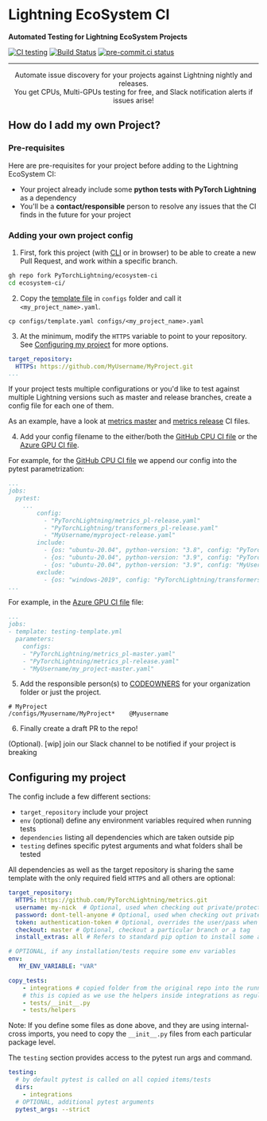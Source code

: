 # Lightning EcoSystem CI

**Automated Testing for Lightning EcoSystem Projects**

[![CI testing](https://github.com/PyTorchLightning/ecosystem-ci/workflows/CI%20testing/badge.svg?branch=main&event=push)](https://github.com/PyTorchLightning/ecosystem-ci/actions?query=workflow%3A%22CI+testing%22)
[![Build Status](https://dev.azure.com/PytorchLightning/ecosystem-ci/_apis/build/status/PyTorchLightning.ecosystem-ci?branchName=main)](https://dev.azure.com/PytorchLightning/ecosystem-ci/_build/latest?definitionId=17&branchName=main)
[![pre-commit.ci status](https://results.pre-commit.ci/badge/github/PyTorchLightning/ecosystem-ci/main.svg?badge_token=mqheL1-cTn-280Vx4cJUdg)](https://results.pre-commit.ci/latest/github/PyTorchLightning/ecosystem-ci/main?badge_token=mqheL1-cTn-280Vx4cJUdg)

______________________________________________________________________

<div align="center">
Automate issue discovery for your projects against Lightning nightly and releases.
<br / >
You get CPUs, Multi-GPUs testing for free, and Slack notification alerts if issues arise!
</div>

## How do I add my own Project?

### Pre-requisites

Here are pre-requisites for your project before adding to the Lightning EcoSystem CI:

- Your project already include some **python tests with PyTorch Lightning** as a dependency
- You'll be a **contact/responsible** person to resolve any issues that the CI finds in the future for your project

### Adding your own project config

1. First, fork this project (with [CLI](https://cli.github.com/) or in browser) to be able to create a new Pull Request, and work within a specific branch.

```bash
gh repo fork PyTorchLightning/ecosystem-ci
cd ecosystem-ci/
```

2. Copy the [template file](configs/_template.yaml) in `configs` folder and call it `<my_project_name>.yaml`.

```
cp configs/template.yaml configs/<my_project_name>.yaml
```

3. At the minimum, modify the `HTTPS` variable to point to your repository. See [Configuring my project](https://github.com/PyTorchLightning/ecosystem-ci/tree/main#configuring-my-project) for more options.

```yaml
target_repository:
  HTTPS: https://github.com/MyUsername/MyProject.git
...
```

If your project tests multiple configurations or you'd like to test against multiple Lightning versions such as master and release branches, create a config file for each one of them.

As an example, have a look at [metrics master](configs/PyTorchLightning/metrics_pl-master.yaml) and [metrics release](configs/PyTorchLightning/metrics_pl-release.yaml) CI files.

4. Add your config filename to the either/both the [GitHub CPU CI file](.github/workflows/ci_testing.yml) or the [Azure GPU CI file](.azure/ci-testig-parameterized.yml).

For example, for the [GitHub CPU CI file](.github/workflows/ci_testing.yml) we append our config into the pytest parametrization:

```yaml
...
jobs:
  pytest:
    ...
        config:
          - "PyTorchLightning/metrics_pl-release.yaml"
          - "PyTorchLightning/transformers_pl-release.yaml"
          - "MyUsername/myproject-release.yaml"
        include:
          - {os: "ubuntu-20.04", python-version: "3.8", config: "PyTorchLightning/metrics_pl-master.yaml"}
          - {os: "ubuntu-20.04", python-version: "3.9", config: "PyTorchLightning/transformers_pl-master.yaml"}
          - {os: "ubuntu-20.04", python-version: "3.9", config: "MyUsername/my_project-master.yaml"}
        exclude:
          - {os: "windows-2019", config: "PyTorchLightning/transformers_pl-release.yaml"}
...
```

For example, in the [Azure GPU CI file](.azure/ci-testig-parameterized.yml) file:

```yaml
...
jobs:
- template: testing-template.yml
  parameters:
    configs:
    - "PyTorchLightning/metrics_pl-master.yaml"
    - "PyTorchLightning/metrics_pl-release.yaml"
    - "MyUsername/my_project-master.yaml"
```

5. Add the responsible person(s) to [CODEOWNERS](.github/CODEOWNERS) for your organization folder or just the project.

```
# MyProject
/configs/Myusername/MyProject*    @Myusername
```

6. Finally create a draft PR to the repo!

(Optional). \[wip\] join our Slack channel to be notified if your project is breaking

## Configuring my project

The config include a few different sections:

- `target_repository` include your project
- `env` (optional) define any environment variables required when running tests
- `dependencies` listing all dependencies which are taken outside pip
- `testing` defines specific pytest arguments and what folders shall be tested

All dependencies as well as the target repository is sharing the same template with the only required field `HTTPS` and all others are optional:

```yaml
target_repository:
  HTTPS: https://github.com/PyTorchLightning/metrics.git
  username: my-nick  # Optional, used when checking out private/protected repo
  password: dont-tell-anyone # Optional, used when checking out private/protected repo
  token: authentication-token # Optional, overrides the user/pass when checking out private/protected repo
  checkout: master # Optional, checkout a particular branch or a tag
  install_extras: all # Refers to standard pip option to install some additional dependencies defined with setuptools, typically used as `<my-package>[<install_extras>]`.

# OPTIONAL, if any installation/tests require some env variables
env:
   MY_ENV_VARIABLE: "VAR"

copy_tests:
    - integrations # copied folder from the original repo into the running test directory
    # this is copied as we use the helpers inside integrations as regular python package
    - tests/__init__.py
    - tests/helpers
```

Note: If you define some files as done above, and they are using internal-cross imports, you need to copy the `__init__.py` files from each particular package level.

The `testing` section provides access to the pytest run args and command.

```yaml
testing:
  # by default pytest is called on all copied items/tests
  dirs:
    - integrations
  # OPTIONAL, additional pytest arguments
  pytest_args: --strict
```

